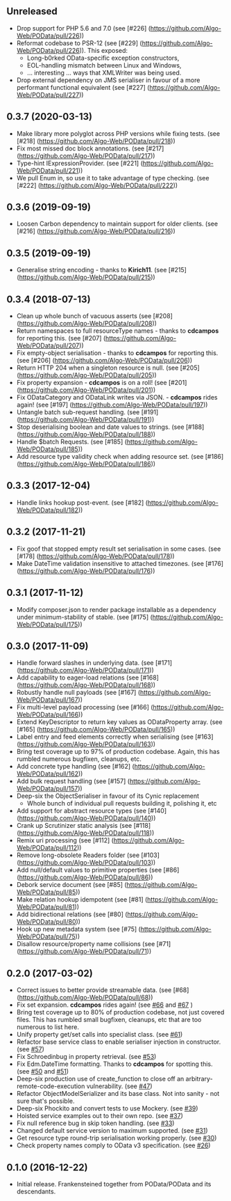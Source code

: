 Unreleased
----------
   * Drop support for PHP 5.6 and 7.0 (see [#226] (https://github.com/Algo-Web/POData/pull/226))
   * Reformat codebase to PSR-12 (see [#229] (https://github.com/Algo-Web/POData/pull/226)).
        This exposed:
        - Long-b0rked OData-specific exception constructors,
        - EOL-handling mismatch between Linux and Windows,
        - ... interesting ... ways that XMLWriter was being used.
   * Drop external dependency on JMS serialiser in favour of a more performant functional equivalent (see [#227] (https://github.com/Algo-Web/POData/pull/227))

0.3.7 (2020-03-13)
------------------
   * Make library more polyglot across PHP versions while fixing tests. (see [#218] (https://github.com/Algo-Web/POData/pull/218))
   * Fix most missed doc block annotations. (see [#217] (https://github.com/Algo-Web/POData/pull/217))
   * Type-hint IExpressionProvider. (see [#221] (https://github.com/Algo-Web/POData/pull/221))
   * We pull Enum in, so use it to take advantage of type checking. (see [#222] (https://github.com/Algo-Web/POData/pull/222))

0.3.6 (2019-09-19)
------------------
   * Loosen Carbon dependency to maintain support for older clients. (see [#216] (https://github.com/Algo-Web/POData/pull/216))

0.3.5 (2019-09-19)
------------------
   * Generalise string encoding - thanks to **Kirich11**. (see [#215] (https://github.com/Algo-Web/POData/pull/215))

0.3.4 (2018-07-13)
------------------
   * Clean up whole bunch of vacuous asserts (see [#208] (https://github.com/Algo-Web/POData/pull/208))
   * Return namespaces to full resourceType names - thanks to **cdcampos** for reporting this. (see [#207] (https://github.com/Algo-Web/POData/pull/207))
   * Fix empty-object serialisation - thanks to **cdcampos** for reporting this. (see [#206] (https://github.com/Algo-Web/POData/pull/206))
   * Return HTTP 204 when a singleton resource is null. (see [#205] (https://github.com/Algo-Web/POData/pull/205))
   * Fix property expansion - **cdcampos** is on a roll! (see [#201] (https://github.com/Algo-Web/POData/pull/201))
   * Fix ODataCategory and ODataLink writes via JSON. - **cdcampos** rides again! (see [#197] (https://github.com/Algo-Web/POData/pull/197))
   * Untangle batch sub-request handling. (see [#191] (https://github.com/Algo-Web/POData/pull/191))
   * Stop deserialising boolean and date values to strings. (see [#188] (https://github.com/Algo-Web/POData/pull/188))
   * Handle $batch Requests. (see [#185] (https://github.com/Algo-Web/POData/pull/185))
   * Add resource type validity check when adding resource set.  (see [#186] (https://github.com/Algo-Web/POData/pull/186))

0.3.3 (2017-12-04)
------------------
   * Handle links hookup post-event.  (see [#182] (https://github.com/Algo-Web/POData/pull/182))

0.3.2 (2017-11-21)
------------------
   * Fix goof that stopped empty result set serialisation in some cases.  (see [#178] (https://github.com/Algo-Web/POData/pull/178))
   * Make DateTime validation insensitive to attached timezones.  (see [#176] (https://github.com/Algo-Web/POData/pull/176))

0.3.1 (2017-11-12)
------------------
   * Modify composer.json to render package installable as a dependency under minimum-stability of stable.  (see [#175] (https://github.com/Algo-Web/POData/pull/175))

0.3.0 (2017-11-09)
------------------
   * Handle forward slashes in underlying data.  (see [#171] (https://github.com/Algo-Web/POData/pull/171))
   * Add capability to eager-load relations (see [#168] (https://github.com/Algo-Web/POData/pull/168))
   * Robustly handle null payloads (see [#167] (https://github.com/Algo-Web/POData/pull/167))
   * Fix multi-level payload processing (see [#166] (https://github.com/Algo-Web/POData/pull/166))
   * Extend KeyDescriptor to return key values as ODataProperty array.  (see [#165] (https://github.com/Algo-Web/POData/pull/165))
   * Label entry and feed elements correctly when serialising (see [#163] (https://github.com/Algo-Web/POData/pull/163))
   * Bring test coverage up to 97% of production codebase.  Again, this has rumbled numerous bugfixen, cleanups, etc.
   * Add concrete type handling (see [#162] (https://github.com/Algo-Web/POData/pull/162))
   * Add bulk request handling (see [#157] (https://github.com/Algo-Web/POData/pull/157))
   * Deep-six the ObjectSerialiser in favour of its Cynic replacement
        - Whole bunch of individual pull requests building it, polishing it, etc
   * Add support for abstract resource types (see [#140] (https://github.com/Algo-Web/POData/pull/140))
   * Crank up Scrutinizer static analysis (see [#118] (https://github.com/Algo-Web/POData/pull/118))
   * Remix uri processing (see [#112] (https://github.com/Algo-Web/POData/pull/112))
   * Remove long-obsolete Readers folder (see [#103] (https://github.com/Algo-Web/POData/pull/103))
   * Add null/default values to primitive properties (see [#86] (https://github.com/Algo-Web/POData/pull/86))
   * Debork service document (see [#85] (https://github.com/Algo-Web/POData/pull/85))
   * Make relation hookup idempotent (see [#81] (https://github.com/Algo-Web/POData/pull/81))
   * Add bidirectional relations (see [#80] (https://github.com/Algo-Web/POData/pull/80))
   * Hook up new metadata system (see [#75] (https://github.com/Algo-Web/POData/pull/75))
   * Disallow resource/property name collisions (see [#71] (https://github.com/Algo-Web/POData/pull/71))

0.2.0 (2017-03-02)
------------------
   * Correct issues to better provide streamable data.  (see [#68] (https://github.com/Algo-Web/POData/pull/68))
   * Fix set expansion.  **cdcampos** rides again!  (see [#66](https://github.com/Algo-Web/POData/issues/66) and [#67](https://github.com/Algo-Web/POData/pull/67) )
   * Bring test coverage up to 80% of production codebase, not just covered files.  This has rumbled small bugfixen, cleanups, etc that are too numerous to list here.
   * Unify property get/set calls into specialist class.  (see [#61](https://github.com/Algo-Web/POData/pull/61))
   * Refactor base service class to enable serialiser injection in constructor.  (see [#57](https://github.com/Algo-Web/POData/pull/57))
   * Fix Schroedinbug in property retrieval.  (see [#53](https://github.com/Algo-Web/POData/pull/53))
   * Fix Edm.DateTime formatting.  Thanks to **cdcampos** for spotting this.  (see [#50](https://github.com/Algo-Web/POData/issues/50) and [#51](https://github.com/Algo-Web/POData/pull/51))
   * Deep-six production use of create_function to close off an arbitrary-remote-code-execution vulnerability.  (see [#47](https://github.com/Algo-Web/POData/pull/47))
   * Refactor ObjectModelSerializer and its base class.  Not into sanity - not sure that's possible.
   * Deep-six Phockito and convert tests to use Mockery.  (see [#39](https://github.com/Algo-Web/POData/pull/39))
   * Hoisted service examples out to their own repo.  (see [#37](https://github.com/Algo-Web/POData/pull/37))
   * Fix null reference bug in skip token handling.  (see [#33](https://github.com/Algo-Web/POData/pull/33))
   * Changed default service version to maximum supported.  (see [#31](https://github.com/Algo-Web/POData/pull/31))
   * Get resource type round-trip serialisation working properly.  (see [#30](https://github.com/Algo-Web/POData/pull/30))
   * Check property names comply to OData v3 specification.  (see [#26](https://github.com/Algo-Web/POData/pull/26))


0.1.0 (2016-12-22)
------------------

   * Initial release.  Frankensteined together from POData/POData and its descendants.
